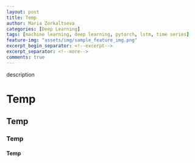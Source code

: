```yaml
---
layout: post
title: Temp
author: Maria Zorkaltseva
categories: [Deep Learning]
tags: [machine learning, deep learning, pytorch, lstm, time series]
feature-img: "assets/img/sample_feature_img.png"
excerpt_begin_separator: <!--excerpt-->
excerpt_separator: <!--more-->
comments: true
---
```


<!--excerpt-->
description
<!--more-->

# Temp

## Temp

### Temp

#### Temp
